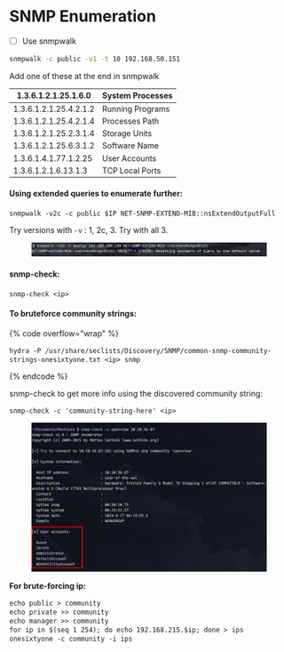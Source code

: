 # SNMP Enumeration

* [ ] Use snmpwalk

```bash
snmpwalk -c public -v1 -t 10 192.168.50.151
```

Add one of these at the end in snmpwalk

| 1.3.6.1.2.1.25.1.6.0   | System Processes |
| ---------------------- | ---------------- |
| 1.3.6.1.2.1.25.4.2.1.2 | Running Programs |
| 1.3.6.1.2.1.25.4.2.1.4 | Processes Path   |
| 1.3.6.1.2.1.25.2.3.1.4 | Storage Units    |
| 1.3.6.1.2.1.25.6.3.1.2 | Software Name    |
| 1.3.6.1.4.1.77.1.2.25  | User Accounts    |
| 1.3.6.1.2.1.6.13.1.3   | TCP Local Ports  |

#### **Using extended queries to enumerate further:**

```
snmpwalk -v2c -c public $IP NET-SNMP-EXTEND-MIB::nsExtendOutputFull
```

Try versions with `-v` : 1, 2c, 3. Try with all 3.

<figure><img src="../../.gitbook/assets/161 (SNMP).png" alt=""><figcaption></figcaption></figure>

#### snmp-check:

```
snmp-check <ip>
```

#### **To bruteforce community strings:**

{% code overflow="wrap" %}
```
hydra -P /usr/share/seclists/Discovery/SNMP/common-snmp-community-strings-onesixtyone.txt <ip> snmp
```
{% endcode %}

snmp-check to get more info using the discovered community string:

```
snmp-check -c 'community-string-here' <ip>
```

<figure><img src="../../.gitbook/assets/161-1.png" alt=""><figcaption></figcaption></figure>

**For brute-forcing ip:**

```
echo public > community
echo private >> community
echo manager >> community
for ip in $(seq 1 254); do echo 192.168.215.$ip; done > ips
onesixtyone -c community -i ips
```
